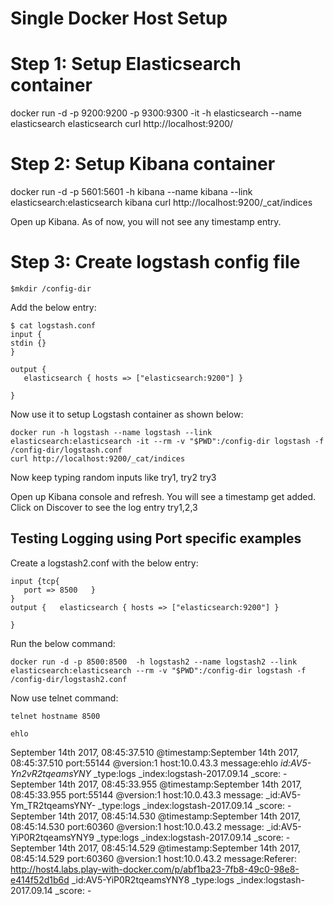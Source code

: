 
# Single Docker Host Setup



# Step 1: Setup Elasticsearch container

docker run -d -p 9200:9200 -p 9300:9300 -it -h elasticsearch --name elasticsearch elasticsearch
curl http://localhost:9200/

# Step 2: Setup Kibana container

docker run -d  -p 5601:5601 -h kibana --name kibana --link elasticsearch:elasticsearch kibana
curl http://localhost:9200/_cat/indices

Open up Kibana. As of now, you will not see any timestamp entry.

# Step 3: Create logstash config file 


```
$mkdir /config-dir
```
Add the below entry:

```
$ cat logstash.conf
input {
stdin {}
}

output {
   elasticsearch { hosts => ["elasticsearch:9200"] }

}
```

Now use it to setup Logstash container as shown below:

```
docker run -h logstash --name logstash --link elasticsearch:elasticsearch -it --rm -v "$PWD":/config-dir logstash -f /config-dir/logstash.conf
curl http://localhost:9200/_cat/indices
```

Now keep typing random inputs like try1, try2 try3

Open up Kibana console and refresh. You will see a timestamp get added. Click on Discover to see the log entry try1,2,3

## Testing Logging using Port specific examples


Create a logstash2.conf with the below entry:

```
input {tcp{
   port => 8500   }
}
output {   elasticsearch { hosts => ["elasticsearch:9200"] }

}
```

Run the below command:

```
docker run -d -p 8500:8500  -h logstash2 --name logstash2 --link elasticsearch:elasticsearch --rm -v "$PWD":/config-dir logstash -f /config-dir/logstash2.conf
```

Now use telnet command:

```
telnet hostname 8500

ehlo

```
September 14th 2017, 08:45:37.510	@timestamp:September 14th 2017, 08:45:37.510 port:55144 @version:1 host:10.0.43.3 message:ehlo _id:AV5-Yn2vR2tqeamsYNY_ _type:logs _index:logstash-2017.09.14 _score: -
	September 14th 2017, 08:45:33.955	@timestamp:September 14th 2017, 08:45:33.955 port:55144 @version:1 host:10.0.43.3 message: _id:AV5-Ym_TR2tqeamsYNY- _type:logs _index:logstash-2017.09.14 _score: -
	September 14th 2017, 08:45:14.530	@timestamp:September 14th 2017, 08:45:14.530 port:60360 @version:1 host:10.0.43.2 message: _id:AV5-YiP0R2tqeamsYNY9 _type:logs _index:logstash-2017.09.14 _score: -
	September 14th 2017, 08:45:14.529	@timestamp:September 14th 2017, 08:45:14.529 port:60360 @version:1 host:10.0.43.2 message:Referer: http://host4.labs.play-with-docker.com/p/abf1ba23-7fb8-49c0-98e8-e414f52d1b6d _id:AV5-YiP0R2tqeamsYNY8 _type:logs _index:logstash-2017.09.14 _score: -
   ```

